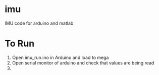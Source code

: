 # imu
IMU code for arduino and matlab

# To Run

1. Open imu_run.ino in Arduino and load to mega
2. Open serial monitor of arduino and check that values are being read
3.
